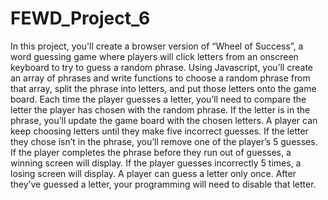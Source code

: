 # FEWD_Project_6
In this project, you'll create a browser version of “Wheel of Success”, a word guessing game where players will click letters from an onscreen keyboard to try to guess a random phrase.  Using Javascript, you’ll create an array of phrases and write functions to choose a random phrase from that array, split the phrase into letters, and put those letters onto the game board.  Each time the player guesses a letter, you’ll need to compare the letter the player has chosen with the random phrase. If the letter is in the phrase, you’ll update the game board with the chosen letters.  A player can keep choosing letters until they make five incorrect guesses. If the letter they chose isn’t in the phrase, you’ll remove one of the player’s 5 guesses.  If the player completes the phrase before they run out of guesses, a winning screen will display. If the player guesses incorrectly 5 times, a losing screen will display.  A player can guess a letter only once. After they’ve guessed a letter, your programming will need to disable that letter.
